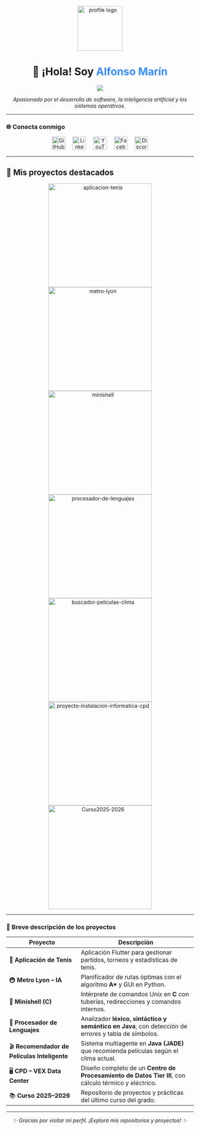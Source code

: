 <p align="center">
  <img src="https://user-images.githubusercontent.com/20955511/199138068-0a7b7b75-a024-4f00-803f-30a19c5d1b2d.png" width="120" alt="profile logo"/>
</p>

<h1 align="center">👋 ¡Hola! Soy <span style="color:#3A8DFF">Alfonso Marín</span></h1>

<p align="center">
  <a href="https://github.com/Alfonmarin/Alfonmarin">
    <img src="https://readme-typing-svg.demolab.com/?lines=Estudiante%20de%20Ingeniería%20Informática.&font=Fira%20Code&center=true&width=440&height=45&color=3A8DFF&vCenter=true&pause=1000&size=22" />
  </a>
</p>

<p align="center">
  <i>Apasionado por el desarrollo de software, la inteligencia artificial y los sistemas operativos.</i>
</p>

---

### 🌐 Conecta conmigo

<p align="center">
  <a href="https://github.com/Alfonmarin/Alfonmarin"><img width="36px" alt="GitHub" src="https://i.imgur.com/AixJgnm.png"/></a>
  &#8287;&#8287;&#8287;
  <a href="https://www.linkedin.com/in/alfon-marín-478b96386/"><img width="36px" alt="LinkedIn" src="https://i.imgur.com/yRpa1dQ.png"/></a>
  &#8287;&#8287;&#8287;
  <a href="https://www.youtube.com/@alfonmarin6691"><img width="36px" alt="YouTube" src="https://i.imgur.com/qiXu7b2.png"/></a>
  &#8287;&#8287;&#8287;
  <a href="https://www.facebook.com/share/1AD7RvfZRv/?mibextid=wwXIfr"><img width="36px" alt="Facebook" src="https://i.imgur.com/kLpt1Pn.png"/></a>
  &#8287;&#8287;&#8287;
  <a href="https://discord.com/users/alfon10marin"><img width="36px" alt="Discord" src="https://i.imgur.com/OViZO8J.png"/></a>
</p>

---

## 📘 Mis proyectos destacados

<p align="center">
  <a href="https://github.com/Alfonmarin/aplicacion-tenis"><img width="278" src="https://denvercoder1-github-readme-stats.vercel.app/api/pin/?username=Alfonmarin&repo=aplicacion-tenis&theme=react&bg_color=ffffd1&title_color=#3E7A41&hide_border=true&icon_color=F8D866&show_icons=false" alt="aplicacion-tenis"></a>
  <a href="https://github.com/Alfonmarin/metro-lyon"><img width="278" src="https://denvercoder1-github-readme-stats.vercel.app/api/pin/?username=Alfonmarin&repo=metro-lyon&theme=react&bg_color=1F222E&title_color=3A8DFF&hide_border=true&icon_color=F8D866&show_icons=false" alt="metro-lyon"></a>
  <a href="https://github.com/Alfonmarin/minishell"><img width="278" src="https://denvercoder1-github-readme-stats.vercel.app/api/pin/?username=Alfonmarin&repo=minishell&theme=react&bg_color=1F222E&title_color=3A8DFF&hide_border=true&icon_color=F8D866&show_icons=false" alt="minishell"></a>
  <a href="https://github.com/Alfonmarin/procesador-de-lenguajes"><img width="278" src="https://denvercoder1-github-readme-stats.vercel.app/api/pin/?username=Alfonmarin&repo=procesador-de-lenguajes&theme=react&bg_color=1F222E&title_color=3A8DFF&hide_border=true&icon_color=F8D866&show_icons=false" alt="procesador-de-lenguajes"></a>
  <a href="https://github.com/Alfonmarin/buscador-peliculas-clima"><img width="278" src="https://denvercoder1-github-readme-stats.vercel.app/api/pin/?username=Alfonmarin&repo=buscador-peliculas-clima&theme=react&bg_color=1F222E&title_color=3A8DFF&hide_border=true&icon_color=F8D866&show_icons=false" alt="buscador-peliculas-clima"></a>
  <a href="https://github.com/Alfonmarin/proyecto-instalacion-informatica-cpd"><img width="278" src="https://denvercoder1-github-readme-stats.vercel.app/api/pin/?username=Alfonmarin&repo=proyecto-instalacion-informatica-cpd&theme=react&bg_color=1F222E&title_color=3A8DFF&hide_border=true&icon_color=F8D866&show_icons=false" alt="proyecto-instalacion-informatica-cpd"></a>
  <a href="https://github.com/Alfonmarin/Curso2025-2026"><img width="278" src="https://denvercoder1-github-readme-stats.vercel.app/api/pin/?username=Alfonmarin&repo=Curso2025-2026&theme=react&bg_color=1F222E&title_color=3A8DFF&hide_border=true&icon_color=F8D866&show_icons=false" alt="Curso2025-2026"></a>
</p>

---

### 🧩 Breve descripción de los proyectos

| Proyecto | Descripción |
|-----------|-------------|
| 🎾 **Aplicación de Tenis** | Aplicación Flutter para gestionar partidos, torneos y estadísticas de tenis. |
| 🚇 **Metro Lyon – IA** | Planificador de rutas óptimas con el algoritmo **A\*** y GUI en Python. |
| 🐚 **Minishell (C)** | Intérprete de comandos Unix en **C** con tuberías, redirecciones y comandos internos. |
| 🧠 **Procesador de Lenguajes** | Analizador **léxico, sintáctico y semántico en Java**, con detección de errores y tabla de símbolos. |
| 🎬 **Recomendador de Películas Inteligente** | Sistema multiagente en **Java (JADE)** que recomienda películas según el clima actual. |
| 🖥️ **CPD – VEX Data Center** | Diseño completo de un **Centro de Procesamiento de Datos Tier III**, con cálculo térmico y eléctrico. |
| 📚 **Curso 2025–2026** | Repositorio de proyectos y prácticas del último curso del grado. |

---

<p align="center">
  <i>✨ Gracias por visitar mi perfil. ¡Explora mis repositorios y proyectos! ✨</i>
</p>
